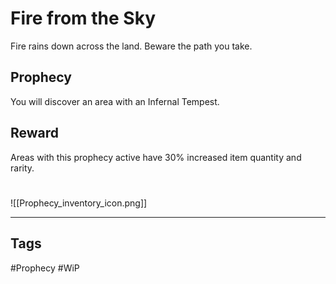 # Fire from the Sky
Fire rains down across the land. Beware the path you take.
## Prophecy
You will discover an area with an Infernal Tempest.
## Reward
Areas with this prophecy active have 30% increased item quantity and rarity.

#
![[Prophecy_inventory_icon.png]]

---
## Tags
#Prophecy
#WiP 